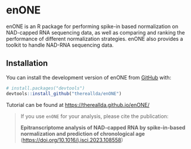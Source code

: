 
<!-- README.md is generated from README.Rmd. Please edit that file -->

# enONE

<!-- badges: start -->
<!-- badges: end -->

enONE is an R package for performing spike-in based normalization on
NAD-capped RNA sequencing data, as well as comparing and ranking the
performance of different normalization strategies. enONE also provides a
toolkit to handle NAD-RNA sequencing data.

## Installation

You can install the development version of enONE from
[GitHub](https://github.com/) with:

``` r
# install.packages("devtools")
devtools::install_github("thereallda/enONE")
```

Tutorial can be found at <https://thereallda.github.io/enONE/>

> If you use `enONE` for your analysis, please cite the publication:
>
> **Epitranscriptome analysis of NAD-capped RNA by spike-in-based
> normalization and prediction of chronological age**
> (<https://doi.org/10.1016/j.isci.2023.108558>)
